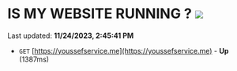 # IS MY WEBSITE RUNNING ? [![](https://img.shields.io/static/v1?label=Sponsor&message=%E2%9D%A4&logo=GitHub&color=%23fe8e86)](https://github.com/sponsors/<username>)

Last updated: **11/24/2023, 2:45:41 PM**

- `GET` [https://youssefservice.me](https://youssefservice.me) - **Up** (1387ms)
